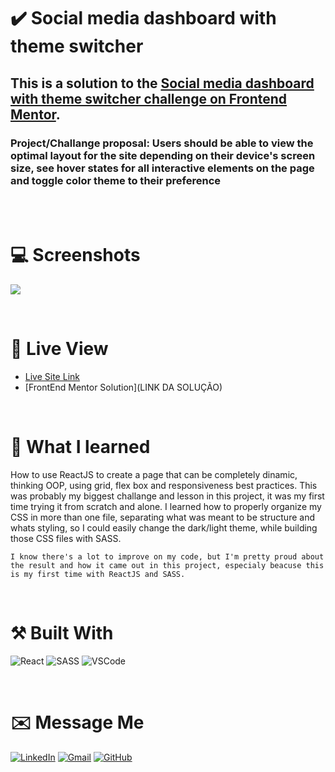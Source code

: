 # ✔️ Social media dashboard with theme switcher
## This is a solution to the [Social media dashboard with theme switcher challenge on Frontend Mentor](https://www.frontendmentor.io/challenges/social-media-dashboard-with-theme-switcher-6oY8ozp_H). 
### Project/Challange proposal: Users should be able to view the optimal layout for the site depending on their device's screen size, see hover states for all interactive elements on the page and toggle color theme to their preference

<br><br>

# 💻 Screenshots
![](./images/screenshot/screenshot.png)

<br>

# 🔎 Live View
- [Live Site Link](https://guilhermerera.github.io/LINKDOPROJETO)
- [FrontEnd Mentor Solution](LINK DA SOLUÇÃO)

<br>

# 📖 What I learned
How to use ReactJS to create a page that can be completely dinamic, thinking OOP, using grid, flex box and responsiveness best practices. This was probably my biggest challange and lesson in this project, it was my first time trying it from scratch and alone. I learned how to properly organize my CSS in more than one file, separating what was meant to be structure and whats styling, so I could easily change the dark/light theme, while building those CSS files with SASS.

```html/css/js
I know there's a lot to improve on my code, but I'm pretty proud about the result and how it came out in this project, especialy beacuse this is my first time with ReactJS and SASS.
```

<br>

# ⚒️ Built With
 <img src="https://img.shields.io/badge/React-20232A?style=for-the-badge&logo=react&logoColor=61DAFB" alt="React"> ![SASS](https://img.shields.io/badge/SASS-hotpink.svg?style=for-the-badge&logo=SASS&logoColor=white) <img src="https://img.shields.io/badge/Visual_Studio_Code-0078D4?style=for-the-badge&logo=visual%20studio%20code&logoColor=white" alt="VSCode">
 
<br>

# ✉️ Message Me
[![LinkedIn](https://img.shields.io/badge/LinkedIn-0077B5?style=for-the-badge&logo=linkedin&logoColor=white)](https://www.linkedin.com/in/guilherme-ferreira-6841b023/) [![Gmail](https://img.shields.io/badge/Gmail-D14836?style=for-the-badge&logo=gmail&logoColor=white)](mailto:guilhermerera@gmail.com) [![GitHub](https://img.shields.io/github/followers/guilhermerera.svg?style=social&label=Follow&maxAge=2592000)](https://github.com/guilhermerera)